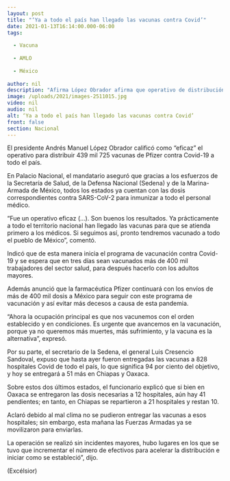 ```yaml
---
layout: post
title: "‘Ya a todo el país han llegado las vacunas contra Covid’"
date: 2021-01-13T16:14:00.000-06:00
tags:
  
  - Vacuna
  
  - AMLO
  
  - México
  
author: nil
description: "Afirma López Obrador afirma que operativo de distribución fue “eficaz” y con buenos resultados; dosis se entregaron a 828 hospitales para iniciar vacunación de personal médico"
image: /uploads/2021/images-2511015.jpg
video: nil
audio: nil
alt: ‘Ya a todo el país han llegado las vacunas contra Covid’
front: false
section: Nacional
---
```


El presidente Andrés Manuel López Obrador calificó como “eficaz” el operativo para distribuir 439 mil 725 vacunas de Pfizer contra Covid-19 a todo el país.

En Palacio Nacional, el mandatario aseguró que gracias a los esfuerzos de la Secretaría de Salud, de la Defensa Nacional (Sedena) y de la Marina-Armada de México, todos los estados ya cuentan con las dosis correspondientes contra SARS-CoV-2 para inmunizar a todo el personal médico.

“Fue un operativo eficaz (…). Son buenos los resultados. Ya prácticamente a todo el territorio nacional han llegado las vacunas para que se atienda primero a los médicos. Si seguimos así, pronto tendremos vacunado a todo el pueblo de México”, comentó.

Indicó que de esta manera inicia el programa de vacunación contra Covid-19 y se espera que en tres días sean vacunados más de 400 mil trabajadores del sector salud, para después hacerlo con los adultos mayores.

Además anunció que la farmacéutica Pfizer continuará con los envíos de más de 400 mil dosis a México para seguir con este programa de vacunación y así evitar más decesos a causa de esta pandemia.

“Ahora la ocupación principal es que nos vacunemos con el orden establecido y en condiciones. Es urgente que avancemos en la vacunación, porque ya no queremos más muertes, más sufrimiento, y la vacuna es la alternativa”, expresó.

Por su parte, el secretario de la Sedena, el general Luis Cresencio Sandoval, expuso que hasta ayer fueron entregadas las vacunas a 828 hospitales Covid de todo el país, lo que significa 94 por ciento del objetivo,  y hoy se entregará a 51 más en Chiapas y Oaxaca.

Sobre estos dos últimos estados, el funcionario explicó que si bien en Oaxaca se entregaron las dosis necesarias a 12 hospitales, aún hay 41 pendientes; en tanto, en Chiapas se repartieron a 21 hospitales y restan 10.

Aclaró debido al mal clima no se pudieron entregar las vacunas a esos hospitales; sin embargo, esta mañana las Fuerzas Armadas ya se movilizaron para enviarlas.

La operación se realizó sin incidentes mayores, hubo lugares en los que se tuvo que incrementar el número de efectivos para acelerar la distribución e iniciar como se estableció”, dijo.

(Excélsior)